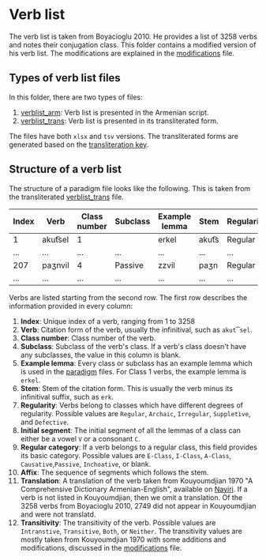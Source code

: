 # Verb list

The verb list is taken from Boyacioglu 2010. He provides a list of 3258 verbs and notes their conjugation class. This folder contains a modified version of his verb list. The modifications are explained in the [modifications](../paradigms/modifications.md) file.

## Types of verb list files

In this folder, there are two types of files:

1. [verblist_arm](verblist_tsv/verblist_arm.tsv): Verb list is presented in the Armenian script.
2. [verblist_trans](verblist_tsv/verblist_trans.tsv): Verb list is presented in its transliterated form.

The files have both `xlsx` and `tsv` versions.  The transliterated forms are generated based on  the [transliteration key](../transliteration.md). 
## Structure of a verb list

The structure of a paradigm file looks like the following. This is taken from the transliterated [verblist_trans](verblist_tsv/verblist_trans.tsv) file.

|Index|	Verb|	Class number|	Subclass|	Example lemma|	Stem|	Regularity	|Initial segment	|Regular category|	Affix| Translation | Transitivity |
|-	|-|	- |	- |	-|	-|	 -|	- |	- |	  -| -| -|  
|1|	akut͡sel|	1|	 |  erkel|akut͡s|	Regular|	V|		E-Class|	-e| | Transitive|
|...	|...|... |... |...|	...| ...|...  |... |	  ...|	... |...|
|207|	paʒnvil	|4|	Passive|zzvil|	paʒn|	Regular	|C|	Passive|	-vil| To divide... | Intransitive|
|...	|...|... |... |...|	...| ...|...  |... |	  ...|	... |... |

Verbs are listed starting from the second row. The first row describes the information provided in every column:

1. **Index**: Unique index of a verb, ranging from 1 to 3258
2. **Verb**: Citation form of the verb, usually the infinitival, such as `akut͡sel`.
3. **Class number**: Class number of the verb.
4. **Subclass**: Subclass of the verb's class. If a verb's class doesn't have any subclasses, the value in this column is blank.
4. **Example lemma**: Every class or subclass has an example lemma which is used in the [paradigm](../paradigms) files. For Class 1 verbs, the example lemma is `erkel`.
5. **Stem**: Stem of the citation form. This is usually the verb minus its infinitival suffix, such as `erk`.
6. **Regularity**: Verbs belong to classes which have different degrees of regularity. Possible values are `Regular`, `Archaic`, `Irregular`, `Suppletive`, and `Defective`.
7. **Initial segment**: The initial segment of all the lemmas of a class can either be a vowel `V` or a consonant `C`.
8. **Regular category**: If a verb belongs to a regular class, this field provides its basic category. Possible values are `E-Class`, `I-Class`, `A-Class`, `Causative`,`Passive`,  `Inchoative`, or blank.
9. **Affix**: The sequence of segments which follows the stem.
10. **Translation**: A translation of the verb taken from Kouyoumdjian 1970 "A Comprehensive Dictionary Armenian-English", available on [Nayiri](http://www.nayiri.com/search?l=en&dt=HY_EN&r=0&query=). If a verb is not listed in Kouyoumdjian, then we omit a translation. Of the 3258 verbs from Boyacioglu 2010, 2749 did not appear in Kouyoumdjian and were not translatd. 
11. **Transitivity**: The transitivity of the verb. Possible values are `Intranstive`, `Transitive`,  `Both`, or `Neither`. The transitivity values are mostly taken from Kouyoumdjian 1970 with some additions and modifications, discussed in the [modifications](../paradigms/modifications.md) file.




